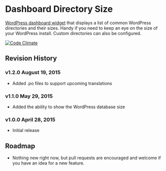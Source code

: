 # Dashboard Directory Size
[WordPress dashboard widget](https://wordpress.org/plugins/dashboard-directory-size/) that displays a list of common WordPress directories and their sizes.  Handy if you need to keep an eye on the size of your WordPress install.  Custom directories can also be configured.

[![Code Climate](https://codeclimate.com/github/petenelson/dashboard-directory-size/badges/gpa.svg)](https://codeclimate.com/github/petenelson/dashboard-directory-size)

## Revision History

### v1.2.0 August 19, 2015
- Added .po files to support upcoming translations

### v1.1.0 May 29, 2015
- Added the ability to show the WordPress database size

### v1.0.0 April 28, 2015
- Initial release

## Roadmap
- Nothing new right now, but pull requests are encouraged and welcome if you have an idea for a new feature.

